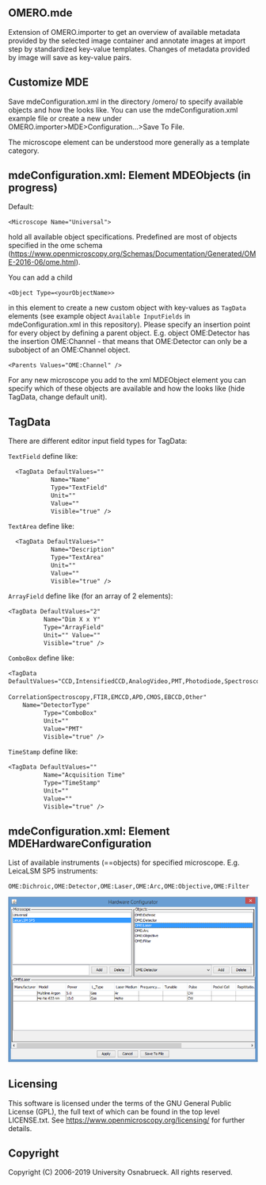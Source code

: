   OMERO.mde 
  ---------------------

  Extension of OMERO.importer to get an overview of available metadata provided by the selected image container and annotate images at import step by standardized key-value templates. Changes of metadata provided by image will save as key-value pairs.

  Customize MDE
  ---------------------
  Save mdeConfiguration.xml in the directory <user>/omero/ to specify available objects and how the looks like. You can use the mdeConfiguration.xml example file or create a new under OMERO.importer>MDE>Configuration...>Save To File.
	
  The microscope element can be understood more generally as a template category.
  
  mdeConfiguration.xml: Element MDEObjects (in progress)
  ---------------------
  Default: 
  
    <Microscope Name="Universal">
    
 hold all available object specifications. Predefined are most of objects specified in the ome schema (https://www.openmicroscopy.org/Schemas/Documentation/Generated/OME-2016-06/ome.html). 
  
  You can add a child 
  
    <Object Type=<yourObjectName>> 
    
  in this element to create a new custom object with key-values as `TagData` elements (see example object `Available InputFields` in mdeConfiguration.xml in this repository). 
  Please specify an insertion point for every object by defining a parent object. 
  E.g. object OME:Detector has the insertion OME:Channel - that means that OME:Detector can only be a subobject of an OME:Channel object.
  
    <Parents Values="OME:Channel" />
  For any new microscope you add to the xml MDEObject element you can specify which of these objects are available and how the looks like (hide TagData, change default unit).
  
  
  TagData
  ---------------------------------
  There are different editor input field types for TagData:
  
  `TextField` define like: 
  
      <TagData DefaultValues="" 
                Name="Name" 
                Type="TextField" 
                Unit=""
                Value="" 
                Visible="true" />
  `TextArea` define like:
  
      <TagData DefaultValues="" 
                Name="Description" 
                Type="TextArea"
                Unit="" 
                Value="" 
                Visible="true" />
  `ArrayField` define like (for an array of 2 elements):
  
    <TagData DefaultValues="2" 
              Name="Dim X x Y"
              Type="ArrayField" 
              Unit="" Value="" 
              Visible="true" />
  `ComboBox` define like:
  
    <TagData DefaultValues="CCD,IntensifiedCCD,AnalogVideo,PMT,Photodiode,Spectroscopy,LifetimeImaging,
                              CorrelationSpectroscopy,FTIR,EMCCD,APD,CMOS,EBCCD,Other"
		Name="DetectorType" 
              Type="ComboBox" 
              Unit="" 
              Value="PMT"
              Visible="true" />
          
  `TimeStamp` define like:
  
    <TagData DefaultValues="" 
              Name="Acquisition Time"
              Type="TimeStamp" 
              Unit="" 
              Value="" 
              Visible="true" />
  
  
  
  mdeConfiguration.xml: Element MDEHardwareConfiguration
  -------------------------
  List of available instruments (==objects) for specified microscope. E.g.
  LeicaLSM SP5 instruments:
    
    OME:Dichroic,OME:Detector,OME:Laser,OME:Arc,OME:Objective,OME:Filter
    
  <p align="center">
  <img src="images/ConfigurationPanel.PNG" width="550" title="hover text">
  </p>
     
 

  Licensing
  ---------

  This software is licensed under the terms of the GNU General Public
  License (GPL), the full text of which can be found in
  the top level LICENSE.txt. See https://www.openmicroscopy.org/licensing/
  for further details.


  Copyright
  ---------

  Copyright (C) 2006-2019 University Osnabrueck. All rights reserved.
